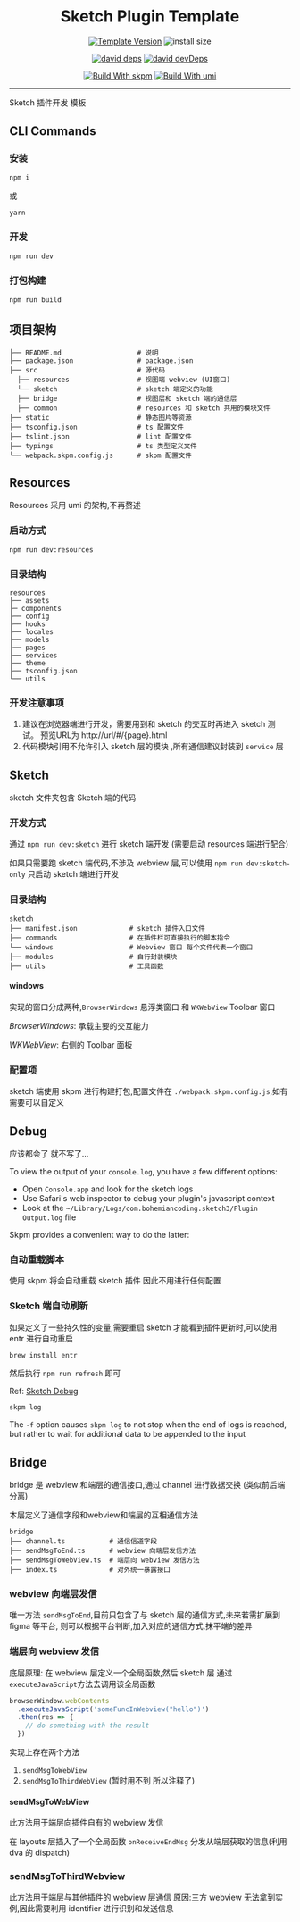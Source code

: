 
<h1 align="center">Sketch Plugin Template</h1>

<div align="center">

[![Template Version][version-badge]][tag-url]  ![install size][github-size]

[![david deps][david-image]][david-url] [![david devDeps][david-dev-image]][david-dev-url]

[![Build With skpm][skpm-badge-url]][skpm-url] [![Build With umi][umi-badge-url]][umi-url]

[umi-badge-url]: https://img.shields.io/badge/build%20with-umi-blue.svg
[umi-url]: https://github.com/umijs/umi/
[skpm-badge-url]: https://img.shields.io/badge/build%20with-skpm-ef9f39.svg
[skpm-url]: https://github.com/skpm/skpm/

<!-- npm url -->

[version-badge]: https://img.shields.io/github/package-json/v/arvinxx/sketch-plugin-template
[tag-url]: https://github.com/arvinxx/sketch-plugin-template/tags
[github-size]: https://img.shields.io/github/repo-size/arvinxx/sketch-plugin-template

<!-- coverage -->

[coverage]: https://codecov.io/gh/arvinxx/sketch-plugin-template/branch/master/graph/badge.svg
[codecov-url]: https://codecov.io/gh/arvinxx/sketch-plugin-template/branch/master

<!-- Github CI -->

[test-ci]: https://github.com/arvinxx/sketch-typings/workflows/Test%20CI/badge.svg
[deploy-ci]: https://github.com/arvinxx/sketch-typings/workflows/Deploy%20CI/badge.svg
[test-ci-url]: https://github.com/arvinxx/sketch-typings/actions?query=workflow%3ATest%20CI
[deploy-ci-ci]: https://github.com/arvinxx/sketch-typings/actions?query=workflow%3ADeploy%20CI
[david-image]: https://img.shields.io/david/arvinxx/sketch-typings?style=flat-square
[david-dev-url]: https://david-dm.org/arvinxx/sketch-typings?type=dev
[david-dev-image]: https://img.shields.io/david/dev/arvinxx/sketch-typings?style=flat-square
[david-url]: https://david-dm.org/arvinxx/sketch-typings

</div>

------

Sketch 插件开发 模板

## CLI Commands
### 安装
```bash
npm i
```
或
```bash
yarn
```

### 开发
``` bash
npm run dev
```

###  打包构建
```bash
npm run build
```


## 项目架构

```
├── README.md                   # 说明
├── package.json                # package.json
├── src                         # 源代码
  ├── resources                 # 视图端 webview (UI窗口)
  └── sketch                    # sketch 端定义的功能
  ├── bridge                    # 视图层和 sketch 端的通信层
  ├── common                    # resources 和 sketch 共用的模块文件
├── static                      # 静态图片等资源
├── tsconfig.json               # ts 配置文件
├── tslint.json                 # lint 配置文件
├── typings                     # ts 类型定义文件
└── webpack.skpm.config.js      # skpm 配置文件
```

## Resources

Resources 采用 umi 的架构,不再赘述

### 启动方式

`npm run dev:resources`

### 目录结构
```
resources
├── assets
├─ components
├── config
├── hooks
├── locales
├── models
├── pages
├── services
├── theme
├── tsconfig.json
└── utils
```
### 开发注意事项

1. 建议在浏览器端进行开发，需要用到和 sketch 的交互时再进入 sketch 测试。 预览URL为 http://url/#/{page}.html 
2. 代码模块引用不允许引入 sketch 层的模块 ,所有通信建议封装到 `service` 层

## Sketch
sketch 文件夹包含 Sketch 端的代码

### 开发方式
通过 `npm run dev:sketch` 进行 sketch 端开发 (需要启动 resources 端进行配合)

如果只需要跑 sketch 端代码,不涉及 webview 层,可以使用 `npm run dev:sketch-only` 只启动 sketch 端进行开发

### 目录结构

```
sketch
├── manifest.json             # sketch 插件入口文件
├── commands                  # 在插件栏可直接执行的脚本指令  
└── windows                   # Webview 窗口 每个文件代表一个窗口  
├── modules                   # 自行封装模块
├── utils                     # 工具函数
```

#### windows

实现的窗口分成两种,`BrowserWindows` 悬浮类窗口 和 `WKWebView` Toolbar 窗口

*BrowserWindows*: 承载主要的交互能力

*WKWebView*: 右侧的 Toolbar 面板

### 配置项

sketch 端使用 skpm 进行构建打包,配置文件在 `./webpack.skpm.config.js`,如有需要可以自定义

## Debug

应该都会了 就不写了...

To view the output of your `console.log`, you have a few different options:
* Open `Console.app` and look for the sketch logs
* Use Safari's web inspector to debug your plugin's javascript context
* Look at the `~/Library/Logs/com.bohemiancoding.sketch3/Plugin Output.log` file

Skpm provides a convenient way to do the latter:
### 自动重载脚本

使用 skpm 将会自动重载 sketch 插件
因此不用进行任何配置

### Sketch 端自动刷新

如果定义了一些持久性的变量,需要重启 sketch 才能看到插件更新时,可以使用 entr  进行自动重启

```bash
brew install entr
```

然后执行 `npm run refresh` 即可

Ref: [Sketch Debug](https://developer.sketch.com/plugins/debugging)


```bash
skpm log
```

The `-f` option causes `skpm log` to not stop when the end of logs is reached, but rather to wait for additional data to be appended to the input


## Bridge
bridge 是 webview 和端层的通信接口,通过 channel 进行数据交换 (类似前后端分离)

本层定义了通信字段和webview和端层的互相通信方法

```
bridge
├── channel.ts           # 通信信道字段
├── sendMsgToEnd.ts      # webview 向端层发信方法
├── sendMsgToWebView.ts  # 端层向 webview 发信方法
├── index.ts             # 对外统一暴露接口
```

### webview 向端层发信
唯一方法 `sendMsgToEnd`,目前只包含了与 sketch 层的通信方式,未来若需扩展到 figma 等平台, 则可以根据平台判断,加入对应的通信方式,抹平端的差异

### 端层向 webview 发信
底层原理: 在 webview 层定义一个全局函数,然后 sketch 层 通过`executeJavaScript`方法去调用该全局函数

```js
browserWindow.webContents
  .executeJavaScript('someFuncInWebview("hello")')
  .then(res => {
    // do something with the result
  })
```

实现上存在两个方法
1. `sendMsgToWebView`
2. `sendMsgToThirdWebView` (暂时用不到 所以注释了)

#### sendMsgToWebView
此方法用于端层向插件自有的 webview 发信

在 layouts 层插入了一个全局函数 `onReceiveEndMsg` 分发从端层获取的信息(利用 dva 的 dispatch)

### sendMsgToThirdWebview
此方法用于端层与其他插件的 webview 层通信
原因:三方 webview 无法拿到实例,因此需要利用 identifier 进行识别和发送信息
